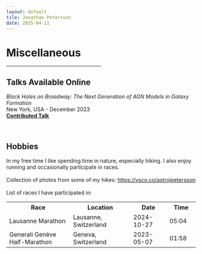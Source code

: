 ```yaml
---
layout: default
tile: Jonathan Petersson
date: 2025-04-11
---
```


# Miscellaneous

<hr style="width:50%; margin-left: 0%;">

## Talks Available Online
<p>
    <i>Black Holes on Broadway: The Next Generation of AGN Models in Galaxy Formation</i><br>
    New York, USA - December 2023<br>
    <a class="link" href="https://www.simonsfoundation.org/video/black-holes-on-broadway-day-1-session-2/"><b>Contributed Talk</b></a>
</p>
<br>

## Hobbies
<p>
    In my free time I like spending time in nature, especially hiking.  
    I also enjoy running and occasionally participate in races.<br><br>
    Collection of photos from some of my hikes: <a class="link" href="https://vsco.co/astrojpetersson">https://vsco.co/astrojpetersson</a><br><br>
    List of races I have participated in:
</p>
<table>
    <tr>
        <th>Race</th>
        <th>Location</th>
        <th>Date</th>
        <th>Time</th>
    </tr>
    <tr>
        <td style="width: 350px;">Lausanne Marathon</td>
        <td style="width: 280px;">Lausanne, Switzerland</td>
        <td style="width: 150px;">2024-10-27</td>
        <td style="width: 100px;">05:04</td>
    </tr>
    <tr>
        <td style="width: 350px;">Generali Genève Half-Marathon</td>
        <td style="width: 280px;">Geneva, Switzerland</td>
        <td style="width: 150px;">2023-05-07</td>
        <td style="width: 100px;">01:58</td>
    </tr>
</table>

